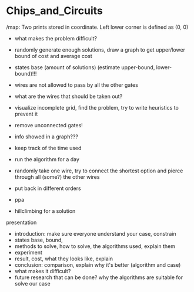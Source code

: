 # Chips_and_Circuits

/map:
    Two prints stored in coordinate.
    Left lower corner is defined as (0, 0)
    
 - what makes the problem difficult?
 - randomly generate enough solutions, 
 draw a graph to get upper/lower bound of cost and average cost
 
 - states base (amount of solutions) 
 (estimate upper-bound, lower-bound)!!!
 
 - wires are not allowed to pass by all the other gates
 - what are the wires that should be taken out?
 - visualize incomplete grid, find the problem, try to write heuristics to prevent it
 - remove unconnected gates!
 - info showed in a graph???
 - keep track of the time used
 - run the algorithm for a day
 
 - randomly take one wire, try to connect the shortest option and pierce through all (some?) the other wires
 - put back in different orders
 - ppa
 - hillclimbing for a solution
 
presentation
 - introduction: make sure everyone understand your case, constrain 
 - states base, bound, 
 - methods to solve, how to solve, the algorithms used,
 explain them 
 - experiment
 - result, cost, what they looks like, explain
 - conclusion: comparison, explain why it's better (algorithm and case)
 - what makes it difficult?
 - future research that can be done? why the algorithms are suitable for solve our case
 

